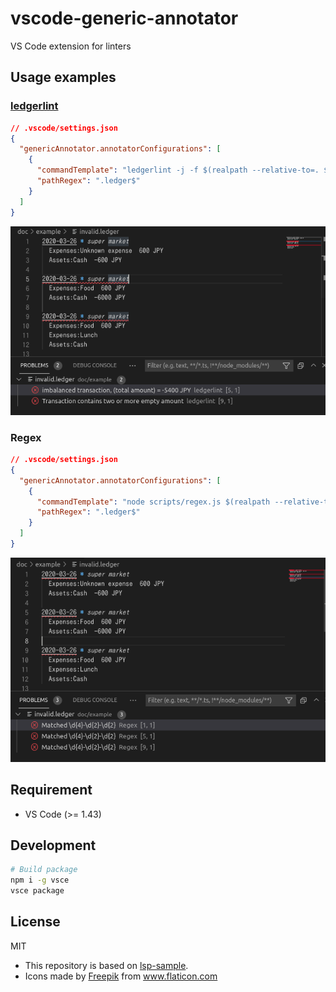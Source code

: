 vscode-generic-annotator
=====

VS Code extension for linters


## Usage examples
### [ledgerlint](https://github.com/oshikiri/ledgerlint)
```json
// .vscode/settings.json
{
  "genericAnnotator.annotatorConfigurations": [
    {
      "commandTemplate": "ledgerlint -j -f $(realpath --relative-to=. ${path})",
      "pathRegex": ".ledger$"
    }
  ]
}
```

![screenshot ledgerlint](./doc/example_ledgerlint.png)


### Regex
```json
// .vscode/settings.json
{
  "genericAnnotator.annotatorConfigurations": [
    {
      "commandTemplate": "node scripts/regex.js $(realpath --relative-to=. ${path}) '\\d{4}-\\d{2}-\\d{2}'",
      "pathRegex": ".ledger$"
    }
  ]
}
```

![screenshot regex](./doc/example_regex.png)



## Requirement

- VS Code (>= 1.43)


## Development

```sh
# Build package
npm i -g vsce
vsce package
```


## License

MIT

- This repository is based on [lsp-sample](https://github.com/microsoft/vscode-extension-samples/tree/6f16dafc01a248ac39d450ecf56ae73274757644/lsp-sample).
- <div>Icons made by <a href="https://www.freepik.com" title="Freepik">Freepik</a> from <a href="https://www.flaticon.com/" title="Flaticon">www.flaticon.com</a></div>
